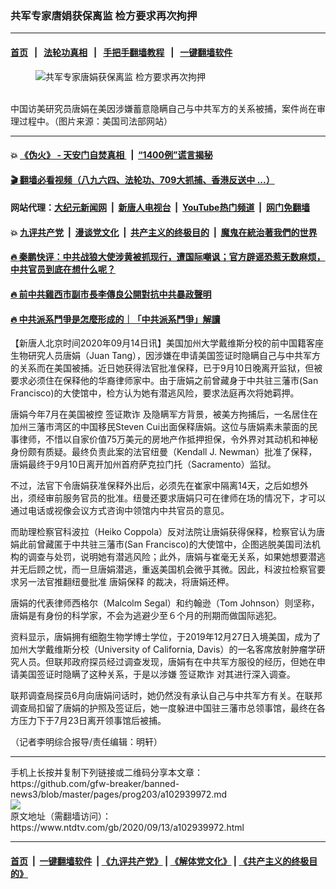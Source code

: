 ### 共军专家唐娟获保离监 检方要求再次拘押
------------------------

#### [首页](https://github.com/gfw-breaker/banned-news3/blob/master/README.md) &nbsp;&nbsp;|&nbsp;&nbsp; [法轮功真相](https://github.com/begood0513/basic/blob/master/README.md)  &nbsp;&nbsp;|&nbsp;&nbsp; [手把手翻墙教程](https://github.com/gfw-breaker/guides/wiki)  &nbsp;&nbsp;|&nbsp;&nbsp; [一键翻墙软件](https://github.com/gfw-breaker/nogfw/blob/master/README.md)  



<div><div class="featured_image">
 <figure>
  <img alt="共军专家唐娟获保离监 检方要求再次拘押" src="https://i.ntdtv.com/assets/uploads/2020/09/7acd9e6fc5476b0f525c9f352b097f14-800x450.jpg"/>
 </figure><br/>
 <span class="caption">
  中国访美研究员唐娟在美因涉嫌蓄意隐瞒自己与中共军方的关系被捕，案件尚在审理过程中。（图片来源：美国司法部网站）
 </span>
</div>
</div><hr/>

#### 💥 [《伪火》 - 天安门自焚真相 ](http://141.164.51.119:10000/videos/blog/weihuo.html)&nbsp; |&nbsp; [“1400例”谎言揭秘  ](http://141.164.51.119:10000/videos/blog/jiexi1400.html)

#### [ 🎬  翻墙必看视频（八九六四、法轮功、709大抓捕、香港反送中 ...）](https://github.com/gfw-breaker/links/blob/master/banned.md)

#### 网站代理：[大纪元新闻网](http://167.172.10.89:10080/gb/) &nbsp;|&nbsp; [新唐人电视台](http://167.172.10.89:8808/gb/)  &nbsp;|&nbsp; [YouTube热门频道](http://158.247.203.241/youtube.html) &nbsp;|&nbsp; [网门免翻墙](http://158.247.203.241:11000/show.aspx?name=ogHome)

#### 💥 [九评共产党](http://141.164.51.119:10000/videos/res/jiuping/)&nbsp; |&nbsp; [漫谈党文化](http://141.164.51.119:10000/videos/res/mtdwh/)&nbsp; |&nbsp; [共产主义的终极目的](http://141.164.51.119:10000/videos/res/zjmd/)&nbsp; |&nbsp; [魔鬼在統治著我們的世界](http://141.164.51.119:10000/videos/res/TheSpecter/)  

#### [ 🔥  秦鹏快评：中共战狼大使涉黄被抓现行，遭国际嘲讽；官方辟谣恐惹无数麻烦，中共官员到底在想什么呢？](http://141.164.51.119:10000/videos/news/qp03.html)

#### [ 🔥  前中共雞西市副市長李傳良公開對抗中共暴政聲明](http://141.164.51.119:10000/videos/news/../tui/index.html)

#### [ 🔥  中共派系鬥爭是怎麼形成的｜「中共派系鬥爭」解讀](http://141.164.51.119:10000/videos/news/don02.html)

<div><div class="post_content" itemprop="articleBody">
 <p>
  【新唐人北京时间2020年09月14日讯】美国加州大学戴维斯分校的前中国籍客座生物研究人员唐娟（Juan Tang），因涉嫌在申请美国签证时隐瞒自己与中共军方的关系而在美国被捕。近日她获得法官批准保释，已于9月10日晚离开监狱，但被要求必须住在保释他的华裔律师家中。由于唐娟之前曾藏身于中共驻三藩市(San Francisco)的大使馆中，检方认为她有潜逃风险，要求法庭再次将她羁押。
 </p>
 <p>
  唐娟今年7月在美国被控
  <ok href="https://www.ntdtv.com/gb/签证欺诈.htm">
   签证欺诈
  </ok>
  及隐瞒军方背景，被美方拘捕后，一名居住在加州三藩市湾区的中国移民Steven Cui出面保释唐娟。这位与唐娟素未蒙面的民事律师，不惜以自家价值75万美元的房地产作抵押担保，令外界对其动机和神秘身份颇有质疑。最终负责此案的法官纽曼（Kendall J. Newman）批准了保释，唐娟最终于9月10日离开加州首府萨克拉门托（Sacramento）监狱。
 </p>
 <p>
  不过，法官下令唐娟获准保释外出后，必须先在崔家中隔离14天，之后如想外出，须经审前服务官员的批准。纽曼还要求唐娟只可在律师在场的情况下，才可以通过电话或视像会议方式咨询中领馆内中共官员的意见。
 </p>
 <p>
  而助理检察官科波拉（Heiko Coppola）反对法院让唐娟获得保释，检察官认为唐娟此前曾藏匿于中共驻三藩市(San Francisco)的大使馆中，企图逃脱美国司法机构的调查与处罚，说明她有潜逃风险；此外，唐娟与崔毫无关系，如果她想要潜逃并无后顾之忧，而一旦唐娟潜逃，重返美国机会微乎其微。因此，科波拉检察官要求另一法官推翻纽曼批准
  <ok href="https://www.ntdtv.com/gb/唐娟保释.htm">
   唐娟保释
  </ok>
  的裁决，将唐娟还柙。
 </p>
 <p>
  唐娟的代表律师西格尔（Malcolm Segal）和约翰逊（Tom Johnson）则坚称，唐娟是有身份的科学家，不会为逃避少至６个月的刑期而做国际逃犯。
 </p>
 <p>
  资料显示，唐娟拥有细胞生物学博士学位，于2019年12月27日入境美国，成为了加州大学戴维斯分校（University of California, Davis）的一名客席放射肿瘤学研究人员。但联邦政府探员经过调查发现，唐娟有在中共军方服役的经历，但她在申请美国签证时隐瞒了这种关系，于是以涉嫌
  <ok href="https://www.ntdtv.com/gb/签证欺诈.htm">
   签证欺诈
  </ok>
  对其进行深入调查。
 </p>
 <p>
  联邦调查局探员6月向唐娟问话时，她仍然没有承认自己与中共军方有关。在联邦调查局扣留了唐娟的护照及签证后，她一度躲进中国驻三藩市总领事馆，最终在各方压力下于7月23日离开领事馆后被捕。
 </p>
 <p>
  （记者李明综合报导/责任编辑：明轩）
 </p>
 <div class="single_ad">
 </div>
</div>
</div>
<hr/>
手机上长按并复制下列链接或二维码分享本文章：<br/>
https://github.com/gfw-breaker/banned-news3/blob/master/pages/prog203/a102939972.md <br/>
<a href='https://github.com/gfw-breaker/banned-news3/blob/master/pages/prog203/a102939972.md'><img src='https://github.com/gfw-breaker/banned-news3/blob/master/pages/prog203/a102939972.md.png'/></a> <br/>
原文地址（需翻墙访问）：https://www.ntdtv.com/gb/2020/09/13/a102939972.html


------------------------
#### [首页](https://github.com/gfw-breaker/banned-news3/blob/master/README.md) &nbsp;|&nbsp; [一键翻墙软件](https://github.com/gfw-breaker/nogfw/blob/master/README.md) &nbsp;| [《九评共产党》](https://github.com/gfw-breaker/9ping.md/blob/master/README.md#九评之一评共产党是什么) | [《解体党文化》](https://github.com/gfw-breaker/jtdwh.md/blob/master/README.md) | [《共产主义的终极目的》](https://github.com/gfw-breaker/gczydzjmd.md/blob/master/README.md)


<img src='http://gfw-breaker.win/banned-news3/pages/prog203/a102939972.md' width='0px' height='0px'/>